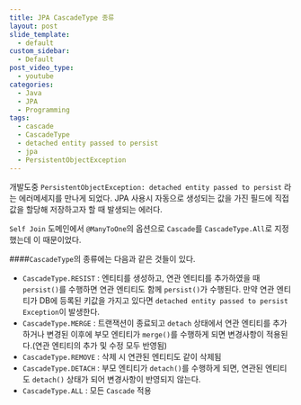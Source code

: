 ```yaml
---
title: JPA CascadeType 종류
layout: post
slide_template:
  - default
custom_sidebar:
  - Default
post_video_type:
  - youtube
categories:
  - Java
  - JPA
  - Programming
tags:
  - cascade
  - CascadeType
  - detached entity passed to persist
  - jpa
  - PersistentObjectException
---
```

개발도중 `PersistentObjectException: detached entity passed to persist` 라는 에러메세지를 만나게 되었다.
JPA 사용시 자동으로 생성되는 값을 가진 필드에 직접 값을 할당해 저장하고자 할 때 발생되는 에러다.

`Self Join` 도메인에서 `@ManyToOne`의 옵션으로 `Cascade`를 `CascadeType.All`로 지정했는데 이 때문이었다.

####`CascadeType`의 종류에는 다음과 같은 것들이 있다.

  * `CascadeType.RESIST` : 엔티티를 생성하고, 연관 엔티티를 추가하였을 때 `persist()`를 수행하면 연관 엔티티도 함께 `persist()`가 수행된다. 만약 연관 엔티티가 DB에 등록된 키값을 가지고 있다면 `detached entity passed to persist Exception`이 발생한다.
  * `CascadeType.MERGE` : 트랜잭션이 종료되고 `detach` 상태에서 연관 엔티티를 추가하거나 변경된 이후에 부모 엔티티가 `merge()`를 수행하게 되면 변경사항이 적용된다.(연관 엔티티의 추가 및 수정 모두 반영됨)
  * `CascadeType.REMOVE` : 삭제 시 연관된 엔티티도 같이 삭제됨
  * `CascadeType.DETACH` : 부모 엔티티가 `detach()`를 수행하게 되면, 연관된 엔티티도 `detach()` 상태가 되어 변경사항이 반영되지 않는다.
  * `CascadeType.ALL` : 모든 `Cascade` 적용